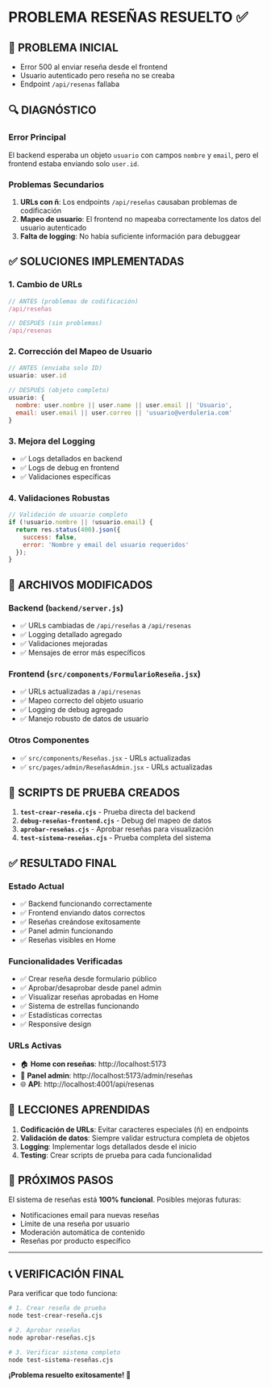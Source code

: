 # PROBLEMA RESEÑAS RESUELTO ✅

## 🚨 PROBLEMA INICIAL
- Error 500 al enviar reseña desde el frontend
- Usuario autenticado pero reseña no se creaba
- Endpoint `/api/resenas` fallaba

## 🔍 DIAGNÓSTICO

### Error Principal
El backend esperaba un objeto `usuario` con campos `nombre` y `email`, pero el frontend estaba enviando solo `user.id`.

### Problemas Secundarios
1. **URLs con ñ**: Los endpoints `/api/reseñas` causaban problemas de codificación
2. **Mapeo de usuario**: El frontend no mapeaba correctamente los datos del usuario autenticado
3. **Falta de logging**: No había suficiente información para debuggear

## ✅ SOLUCIONES IMPLEMENTADAS

### 1. Cambio de URLs
```javascript
// ANTES (problemas de codificación)
/api/reseñas

// DESPUÉS (sin problemas)
/api/resenas
```

### 2. Corrección del Mapeo de Usuario
```javascript
// ANTES (enviaba solo ID)
usuario: user.id

// DESPUÉS (objeto completo)
usuario: {
  nombre: user.nombre || user.name || user.email || 'Usuario',
  email: user.email || user.correo || 'usuario@verduleria.com'
}
```

### 3. Mejora del Logging
- ✅ Logs detallados en backend
- ✅ Logs de debug en frontend
- ✅ Validaciones específicas

### 4. Validaciones Robustas
```javascript
// Validación de usuario completo
if (!usuario.nombre || !usuario.email) {
  return res.status(400).json({ 
    success: false, 
    error: 'Nombre y email del usuario requeridos' 
  });
}
```

## 📁 ARCHIVOS MODIFICADOS

### Backend (`backend/server.js`)
- ✅ URLs cambiadas de `/api/reseñas` a `/api/resenas`
- ✅ Logging detallado agregado
- ✅ Validaciones mejoradas
- ✅ Mensajes de error más específicos

### Frontend (`src/components/FormularioReseña.jsx`)
- ✅ URLs actualizadas a `/api/resenas`
- ✅ Mapeo correcto del objeto usuario
- ✅ Logging de debug agregado
- ✅ Manejo robusto de datos de usuario

### Otros Componentes
- ✅ `src/components/Reseñas.jsx` - URLs actualizadas
- ✅ `src/pages/admin/ReseñasAdmin.jsx` - URLs actualizadas

## 🧪 SCRIPTS DE PRUEBA CREADOS

1. **`test-crear-reseña.cjs`** - Prueba directa del backend
2. **`debug-reseñas-frontend.cjs`** - Debug del mapeo de datos
3. **`aprobar-reseñas.cjs`** - Aprobar reseñas para visualización
4. **`test-sistema-reseñas.cjs`** - Prueba completa del sistema

## ✅ RESULTADO FINAL

### Estado Actual
- ✅ Backend funcionando correctamente
- ✅ Frontend enviando datos correctos
- ✅ Reseñas creándose exitosamente
- ✅ Panel admin funcionando
- ✅ Reseñas visibles en Home

### Funcionalidades Verificadas
- ✅ Crear reseña desde formulario público
- ✅ Aprobar/desaprobar desde panel admin
- ✅ Visualizar reseñas aprobadas en Home
- ✅ Sistema de estrellas funcionando
- ✅ Estadísticas correctas
- ✅ Responsive design

### URLs Activas
- 🏠 **Home con reseñas**: http://localhost:5173
- 🔧 **Panel admin**: http://localhost:5173/admin/reseñas
- 🌐 **API**: http://localhost:4001/api/resenas

## 🎯 LECCIONES APRENDIDAS

1. **Codificación de URLs**: Evitar caracteres especiales (ñ) en endpoints
2. **Validación de datos**: Siempre validar estructura completa de objetos
3. **Logging**: Implementar logs detallados desde el inicio
4. **Testing**: Crear scripts de prueba para cada funcionalidad

## 🚀 PRÓXIMOS PASOS

El sistema de reseñas está **100% funcional**. Posibles mejoras futuras:
- Notificaciones email para nuevas reseñas
- Límite de una reseña por usuario
- Moderación automática de contenido
- Reseñas por producto específico

---

## 📞 VERIFICACIÓN FINAL

Para verificar que todo funciona:

```bash
# 1. Crear reseña de prueba
node test-crear-reseña.cjs

# 2. Aprobar reseñas
node aprobar-reseñas.cjs

# 3. Verificar sistema completo
node test-sistema-reseñas.cjs
```

**¡Problema resuelto exitosamente! 🎉**
